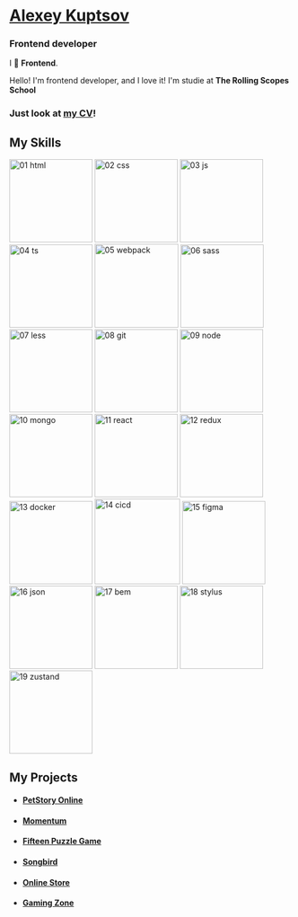 # [Alexey Kuptsov](https://alexeykuptsov.work/)
### Frontend developer

I 💜 **Frontend**.

Hello! I'm frontend developer, and I love it!
I'm studie at __The Rolling Scopes School__

### Just look at [my CV](https://alexeykuptsov.work/)!

## My Skills

<img width="148" alt="01 html" src="https://user-images.githubusercontent.com/60064512/224487706-10850994-3a0f-419e-9a48-013107a1aac5.png"> <img width="148" alt="02 css" src="https://user-images.githubusercontent.com/60064512/224487709-2a638c09-e758-4ee0-8a33-149bf7cb3562.png"> <img width="148" alt="03 js" src="https://user-images.githubusercontent.com/60064512/224487711-7d447481-a5a8-4b0e-8d7b-3e3fc500a70d.png"> <img width="148" alt="04 ts" src="https://user-images.githubusercontent.com/60064512/224487712-83d0e743-0829-4d86-b90c-a3417c0debbd.png"> <img width="149" alt="05 webpack" src="https://user-images.githubusercontent.com/60064512/224487713-fb7e97fd-3317-48db-84ca-d59faa06da48.png"> <img width="148" alt="06 sass" src="https://user-images.githubusercontent.com/60064512/224487714-c46c1ee9-2908-4be6-9a92-4cbfce43583a.png"> <img width="148" alt="07 less" src="https://user-images.githubusercontent.com/60064512/224487715-5ab0ad8b-a7a8-403c-83e9-740ef3ee4b52.png"> <img width="148" alt="08 git" src="https://user-images.githubusercontent.com/60064512/224487717-ba1f0a03-27ff-4456-bd51-8b6178b32671.png"> <img width="148" alt="09 node" src="https://user-images.githubusercontent.com/60064512/224487718-c8d669a9-f5e5-46f2-8165-a115e19e3ca7.png"> <img width="148" alt="10 mongo" src="https://user-images.githubusercontent.com/60064512/224487719-7e7f7115-33cf-4db6-840e-bf306d6ab27e.png"> <img width="148" alt="11 react" src="https://user-images.githubusercontent.com/60064512/224487720-5e5bf01e-468c-4719-bd6c-08365ec640cb.png"> <img width="148" alt="12 redux" src="https://user-images.githubusercontent.com/60064512/224487721-40a3ba3b-1c5b-4b8f-bae6-e45f5d75ffb0.png"> <img width="148" alt="13 docker" src="https://user-images.githubusercontent.com/60064512/224487722-133474de-ee6d-4444-bb1f-c66796fefacf.png"> <img width="152" alt="14 cicd" src="https://user-images.githubusercontent.com/60064512/224487723-91e6d6ce-6637-4d73-a361-3c2ddcef844d.png"> <img width="148" alt="15 figma" src="https://user-images.githubusercontent.com/60064512/224487724-7362c6ee-12c1-4976-8138-398808bd957a.png"> <img width="148" alt="16 json" src="https://user-images.githubusercontent.com/60064512/224487725-fe8264c6-25a4-49ea-bf49-ed57b4e9f71e.png"> <img width="148" alt="17 bem" src="https://user-images.githubusercontent.com/60064512/224487726-cdab286a-fbc2-49cb-8b82-f1eafa0a5063.png"> <img width="148" alt="18 stylus" src="https://user-images.githubusercontent.com/60064512/224487727-673c2942-ed2d-41a5-b6bc-66330c1ba338.png"> <img width="148" alt="19 zustand" src="https://user-images.githubusercontent.com/60064512/224487728-2bb2e7cd-bff4-49a5-b27f-fe94297c801f.png">

## My Projects
- #### [PetStory Online](https://jerubrin.github.io/online-zoo/online-zoo/build/)
- #### [Momentum](https://jerubrin.github.io/momentum/dist/)
- #### [Fifteen Puzzle Game](https://jerubrin.github.io/15-puzzle/dist/)
- #### [Songbird](https://jerubrin.github.io/soungbird/soungbird/build/)
- #### [Online Store](https://jerubrin-loginovskymax-online-store.netlify.app/)
- #### [Gaming Zone](https://rsgames.online/)

<!--
**jerubrin/jerubrin** is a ✨ _special_ ✨ repository because its `README.md` (this file) appears on your GitHub profile.

Here are some ideas to get you started:

- 🔭 I’m currently working on ...
- 🌱 I’m currently learning ...
- 👯 I’m looking to collaborate on ...
- 🤔 I’m looking for help with ...
- 💬 Ask me about ...
- 📫 How to reach me: ...
- 😄 Pronouns: ...
- ⚡ Fun fact: ...
-->
